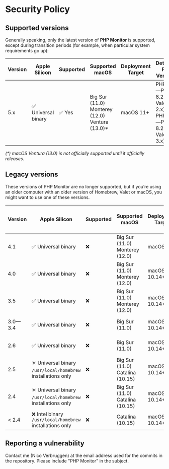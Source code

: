 # Security Policy

## Supported versions

Generally speaking, only the latest version of **PHP Monitor** is supported, except during transition periods (for example, when particular system requirements go up):

| Version | Apple Silicon | Supported          | Supported macOS | Deployment Target | Detected PHP Versions | Recommended Valet Version |
| ------- | ------------- | ------------------ | ----- | ----- | ----- | ----
| 5.x       | ✅ Universal binary | ✅ Yes | Big Sur (11.0)<br/>Monterey (12.0)<br/>Ventura (13.0)* | macOS 11+ | PHP 5.6—PHP 8.2 (w/ Valet 2.x)<br/>PHP 7.0—PHP 8.2 (w/ Valet 3.x) | 3.0 recommended<br/> 2.16.2 minimum |

_(*) macOS Ventura (13.0) is not officially supported until it officially releases._

## Legacy versions

These versions of PHP Monitor are no longer supported, but if you’re using an older computer with an older version of Homebrew, Valet or macOS, you might want to use one of these versions.

| Version | Apple Silicon | Supported          | Supported macOS | Deployment Target | Detected PHP Versions | Minimum Required Valet Version |
| ------- | ------------- | ------------------ | ----- | ----- | ----- | ----
| 4.1       | ✅ Universal binary | ❌ | Big Sur (11.0)<br/>Monterey (12.0) | macOS 11+ | PHP 5.6—PHP 8.2 | 2.16.2 |
| 4.0       | ✅ Universal binary | ❌ | Big Sur (11.0)<br/>Monterey (12.0) | macOS 10.14+ | PHP 5.6—PHP 8.2 | 2.13 |
| 3.5       | ✅ Universal binary | ❌ | Big Sur (11.0)<br/>Monterey (12.0) | macOS 10.14+ | PHP 5.6—PHP 8.2 | 2.13 |
| 3.0—3.4   | ✅ Universal binary | ❌ | Big Sur (11.0) | macOS 10.14+ | PHP 5.6—PHP 8.1 | 2.13 |
| 2.6       | ✅ Universal binary | ❌ | Big Sur (11.0) | macOS 10.14+ | PHP 5.6—PHP 8.0 | 2.13 |
| 2.5       | ✴️ Universal binary<br/>`/usr/local/homebrew` installations only | ❌ | Big Sur (11.0)<br/>Catalina (10.15) | macOS 10.14+ | not applicable | not applicable |
| 2.4       | ✴️ Universal binary<br/>`/usr/local/homebrew` installations only | ❌ | Big Sur (11.0)<br/>Catalina (10.15) | macOS 10.14+ | not applicable | not applicable |
| < 2.4     | ❌ Intel binary<br/>`/usr/local/homebrew` installations only | ❌ | Catalina (10.15) | macOS 10.14+ | not applicable | not applicable | 

## Reporting a vulnerability

Contact me (Nico Verbruggen) at the email address used for the commits in the repository. Please include "PHP Monitor" in the subject.
